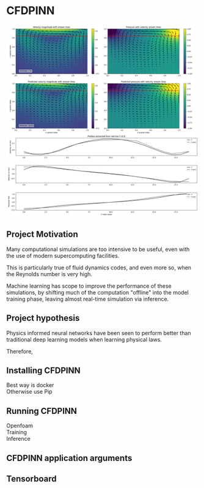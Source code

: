 # CFDPINN

![Static plot showing CFDPINN output](./images/static.png)
## Project Motivation
Many computational simulations are too intensive to be useful, even with the use of modern supercomputing facilities. 

This is particularly true of fluid dynamics codes, and even more so, when the Reynolds number is very high.

Machine learning has scope to improve the performance of these simulations, by shifting much of the computation "offline" into the model training phase, leaving almost real-time simulation via inference.

## Project hypothesis
Physics informed neural networks have been seen to perform better than traditional deep learning models when learning physical laws.

Therefore, 

## Installing CFDPINN
Best way is docker \
Otherwise use Pip

## Running CFDPINN
Openfoam \
Training \
Inference

## CFDPINN application arguments

## Tensorboard